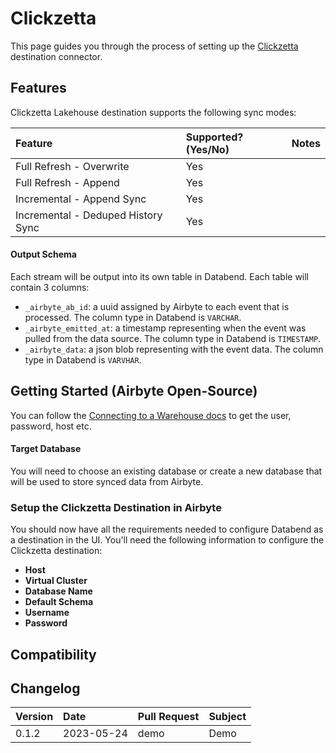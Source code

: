# Clickzetta

This page guides you through the process of setting up the [Clickzetta](https://yunqi.tech/) destination connector.

## Features
Clickzetta Lakehouse destination supports the following sync modes:

| Feature | Supported?\(Yes/No\) | Notes |
| :--- | :--- | :--- |
| Full Refresh - Overwrite | Yes |  |
| Full Refresh - Append | Yes |  |
| Incremental - Append Sync | Yes |  |
| Incremental - Deduped History Sync | Yes |  |

#### Output Schema

Each stream will be output into its own table in Databend. Each table will contain 3 columns:

* `_airbyte_ab_id`: a uuid assigned by Airbyte to each event that is processed. The column type in Databend is `VARCHAR`.
* `_airbyte_emitted_at`: a timestamp representing when the event was pulled from the data source. The column type in Databend is `TIMESTAMP`.
* `_airbyte_data`: a json blob representing with the event data. The column type in Databend is `VARVHAR`.

## Getting Started (Airbyte Open-Source)
You can follow the [Connecting to a Warehouse docs](https://yunqi.tech/) to get the user, password, host etc.

#### Target Database

You will need to choose an existing database or create a new database that will be used to store synced data from Airbyte.

### Setup the Clickzetta Destination in Airbyte

You should now have all the requirements needed to configure Databend as a destination in the UI. You'll need the following information to configure the Clickzetta destination:

* **Host**
* **Virtual Cluster**
* **Database Name**
* **Default Schema**
* **Username**
* **Password**

## Compatibility


## Changelog

| Version | Date       | Pull Request                                             | Subject                                         |
|:--------|:-----------|:---------------------------------------------------------|:------------------------------------------------|
| 0.1.2   | 2023-05-24 | demo | Demo |



